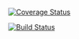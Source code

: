 [![Coverage Status](https://coveralls.io/repos/github/edincubator/stack-operations/badge.svg?branch=config)](https://coveralls.io/github/edincubator/stack-operations?branch=config)

[![Build Status](https://travis-ci.org/edincubator/stack-operations.svg?branch=master)](https://travis-ci.org/edincubator/stack-operations)

